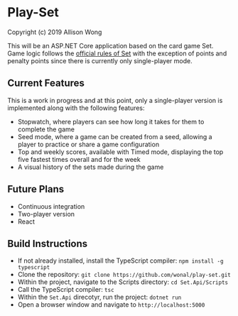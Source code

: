 # Play-Set

Copyright (c) 2019 Allison Wong

This will be an ASP.NET Core application based on the card game Set.  Game logic follows the [official rules of Set](https://www.setgame.com/file/set-english) with the exception of points and penalty points since there is currently only single-player mode.

## Current Features

This is a work in progress and at this point, only a single-player version is implemented along with the following features:
- Stopwatch, where players can see how long it takes for them to complete the game
- Seed mode, where a game can be created from a seed, allowing a player to practice or share a game configuration
- Top and weekly scores, available with Timed mode, displaying the top five fastest times overall and for the week
- A visual history of the sets made during the game

## Future Plans

- Continuous integration
- Two-player version
- React

## Build Instructions

- If not already installed, install the TypeScript compiler: `npm install -g typescript`
- Clone the repository: `git clone https://github.com/wonal/play-set.git`	
- Within the project, navigate to the Scripts directory: `cd Set.Api/Scripts`		
- Call the TypeScript compiler: `tsc`
- Within the `Set.Api` direcotyr, run the project: `dotnet run`	
- Open a browser window and navigate to `http://localhost:5000`












